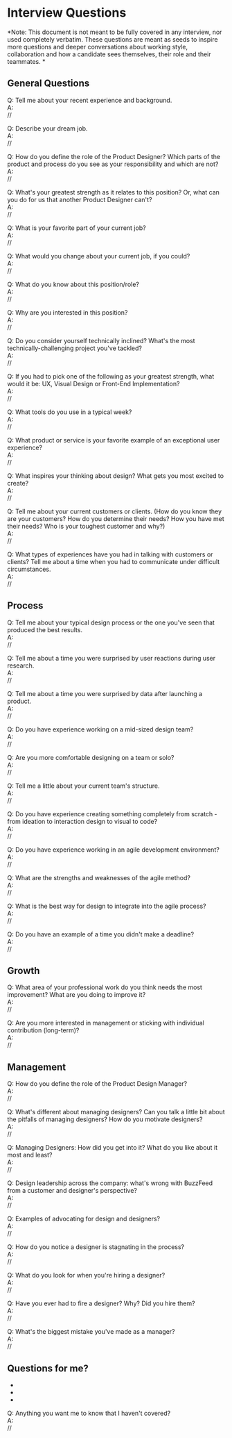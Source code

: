 # Interview Questions

*Note: This document is not meant to be fully covered in any interview, nor used completely verbatim.   These questions are meant as seeds to inspire more questions and deeper conversations about working style, collaboration and how a candidate sees themselves, their role and their teammates.  *

## General Questions

Q: Tell me about your recent experience and background.    
A:  
//

Q: Describe your dream job.    
A:  
//

Q: How do you define the role of the Product Designer? Which parts of the product and process do you see as your responsibility and which are not?    
A:  
//

Q: What's your greatest strength as it relates to this position? Or, what can you do for us that another Product Designer can't?    
A:  
//

Q: What is your favorite part of your current job?    
A:  
// 

Q: What would you change about your current job, if you could?  
A:  
// 

Q: What do you know about this position/role?  
A:  
// 

Q: Why are you interested in this position?  
A:  
// 

Q: Do you consider yourself technically inclined? What's the most technically-challenging project you've tackled?  
A:  
// 

Q: If you had to pick one of the following as your greatest strength, what would it be: UX, Visual Design or Front-End Implementation?  
A:  
// 

Q: What tools do you use in a typical week?  
A:  
// 

Q: What product or service is your favorite example of an exceptional user experience?  
A:  
// 

Q: What inspires your thinking about design? What gets you most excited to create?  
A:  
// 

Q: Tell me about your current customers or clients. (How do you know they are your customers? How do you determine their needs? How you have met their needs? Who is your toughest customer and why?)  
A:  
// 

Q: What types of experiences have you had in talking with customers or clients? Tell me about a time when you had to communicate under difficult circumstances.  
A:  
// 

## Process
Q: Tell me about your typical design process or the one you've seen that produced the best results.  
A:  
// 

Q: Tell me about a time you were surprised by user reactions during user research.  
A:  
//

Q: Tell me about a time you were surprised by data after launching a product.  
A:  
//

Q: Do you have experience working on a mid-sized design team?  
A:  
// 

Q: Are you more comfortable designing on a team or solo?  
A:  
// 

Q: Tell me a little about your current team's structure.  
A:  
// 

Q: Do you have experience creating something completely from scratch - from ideation to interaction design to visual to code?  
A:  
// 

Q: Do you have experience working in an agile development environment?  
A:  
// 

Q: What are the strengths and weaknesses of the agile method?  
A:  
// 

Q: What is the best way for design to integrate into the agile process?  
A:  
// 

Q: Do you have an example of a time you didn't make a deadline?  
A:  
// 

## Growth
Q: What area of your professional work do you think needs the most improvement? What are you doing to improve it?  
A:  
// 

Q: Are you more interested in management or sticking with individual contribution (long-term)?  
A:  
// 

## Management
Q: How do you define the role of the Product Design Manager?  
A:  
// 

Q: What's different about managing designers? Can you talk a little bit about the pitfalls of managing designers? How do you motivate designers?  
A:  
// 

Q: Managing Designers: How did you get into it? What do you like about it most and least?  
A:  
// 

Q: Design leadership across the company: what's wrong with BuzzFeed from a customer and designer's perspective?  
A:  
// 

Q: Examples of advocating for design and designers?  
A:  
// 

Q: How do you notice a designer is stagnating in the process?    
A:  
// 

Q: What do you look for when you're hiring a designer?  
A:  
// 

Q: Have you ever had to fire a designer? Why? Did you hire them?  
A:  
// 

Q: What's the biggest mistake you've made as a manager?    
A:  
// 


## Questions for me?
- 
- 
- 
Q: Anything you want me to know that I haven't covered?  
A:  
// 

